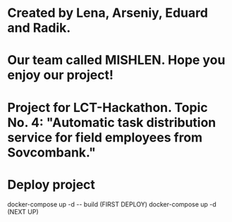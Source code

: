 # Created by Lena, Arseniy, Eduard and Radik.
# Our team called MISHLEN. Hope you enjoy our project!
# Project for LCT-Hackathon. Topic No. 4: "Automatic task distribution service for field employees from Sovcombank." 

# Deploy project
docker-compose up -d -- build     (FIRST DEPLOY)
docker-compose up -d              (NEXT UP)
